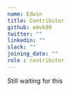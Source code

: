 ```yaml
---
name: Edwin
title: Contributor
github: emvk09
twitter: ""
linkedin: ""
slack: ""
joining_date: ""
role : contributor
---
```


Still waiting for this
